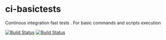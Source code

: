 # ci-basictests
Continous integration fast tests . For basic commands and scripts execution


[![Build Status](https://travis-ci.com/iallabs/ci-basictests.svg?token=qsqoiH3xhBi1WyATcy2m&branch=travis-setup)](https://travis-ci.com/iallabs/ci-basictests)
[![Build Status](https://travis-ci.com/iallabs/ci-basictests.svg?token=qsqoiH3xhBi1WyATcy2m&branch=ci-testviews)](https://travis-ci.com/iallabs/ci-basictests)
